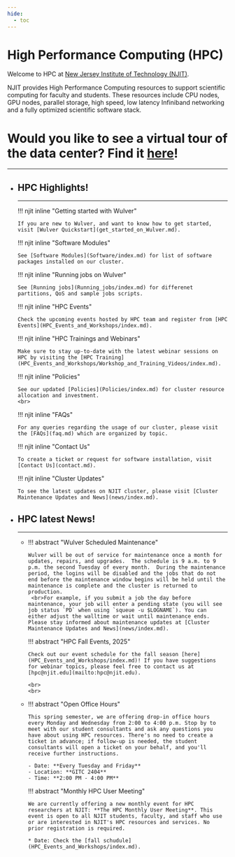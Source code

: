 ```yaml
---
hide:
  - toc
---
```


# High Performance Computing (HPC)

Welcome to HPC at [New Jersey Institute of Technology (NJIT)](https://www.njit.edu).

NJIT provides High Performance Computing resources to support scientific computing for faculty and students. These resources include CPU nodes, GPU nodes, parallel storage, high speed, low latency Infiniband networking and a fully optimized scientific software stack.

# Would you like to see a virtual tour of the data center? Find it [here](clusters/index.md#virtual-tour-of-njit-data-center)!
---

<div class="grid cards" markdown>

-   ## HPC Highlights!

    ---

    !!! njit inline "Getting started with Wulver"

        If you are new to Wulver, and want to know how to get started, visit [Wulver Quickstart](get_started_on_Wulver.md).

    !!! njit inline "Software Modules"

        See [Software Modules](Software/index.md) for list of software packages installed on our cluster.

    !!! njit inline "Running jobs on Wulver"

        See [Running jobs](Running_jobs/index.md) for differenet partitions, QoS and sample jobs scripts.

    !!! njit inline "HPC Events"
        
        Check the upcoming events hosted by HPC team and register from [HPC Events](HPC_Events_and_Workshops/index.md).

    !!! njit inline "HPC Trainings and Webinars"
        
        Make sure to stay up-to-date with the latest webinar sessions on HPC by visiting the [HPC Training](HPC_Events_and_Workshops/Workshop_and_Training_Videos/index.md).
    
    !!! njit inline "Policies"
        
        See our updated [Policies](Policies/index.md) for cluster resource allocation and investment.                                       
        <br>  
        



    !!! njit inline "FAQs"
        
        For any queries regarding the usage of our cluster, please visit the [FAQs](faq.md) which are organized by topic.

    !!! njit inline "Contact Us"

        To create a ticket or request for software installation, visit [Contact Us](contact.md).
    
    !!! njit inline "Cluster Updates"
        
        To see the latest updates on NJIT cluster, please visit [Cluster Maintenance Updates and News](news/index.md).
</div>

<div class="grid cards" markdown>

-   ## HPC latest News!

    ---
    
    <div class="grid cards" markdown>
 
    -   !!! abstract "Wulver Scheduled Maintenance"
            
            Wulver will be out of service for maintenance once a month for updates, repairs, and upgrades.  The schedule is 9 a.m. to 9 p.m. the second Tuesday of every month.  During the maintenance period, the logins will be disabled and the jobs that do not end before the maintenance window begins will be held until the maintenance is complete and the cluster is returned to production. 
             <br>For example, if you submit a job the day before maintenance, your job will enter a pending state (you will see job status `PD` when using `squeue -u $LOGNAME`). You can either adjust the walltime or wait until maintenance ends. Please stay informed about maintenance updates at [Cluster Maintenance Updates and News](news/index.md).

             

        !!! abstract "HPC Fall Events, 2025"

            Check out our event schedule for the fall season [here](HPC_Events_and_Workshops/index.md)! If you have suggestions for webinar topics, please feel free to contact us at [hpc@njit.edu](mailto:hpc@njit.edu).

            <br>
            <br>


    
    -   !!! abstract "Open Office Hours"
            
            This spring semester, we are offering drop-in office hours every Monday and Wednesday from 2:00 to 4:00 p.m. Stop by to meet with our student consultants and ask any questions you have about using HPC resources. There's no need to create a ticket in advance; if follow-up is needed, the student consultants will open a ticket on your behalf, and you'll receive further instructions. 

            - Date: **Every Tuesday and Friday**
            - Location: **GITC 2404**
            - Time: **2:00 PM - 4:00 PM**

        

        !!! abstract "Monthly HPC User Meeting"

            We are currently offering a new monthly event for HPC researchers at NJIT: **The HPC Monthly User Meeting**. This event is open to all NJIT students, faculty, and staff who use or are interested in NJIT's HPC resources and services. No prior registration is required.
        
            * Date: Check the [fall schudule](HPC_Events_and_Workshops/index.md).
    
    </div>

</div>

